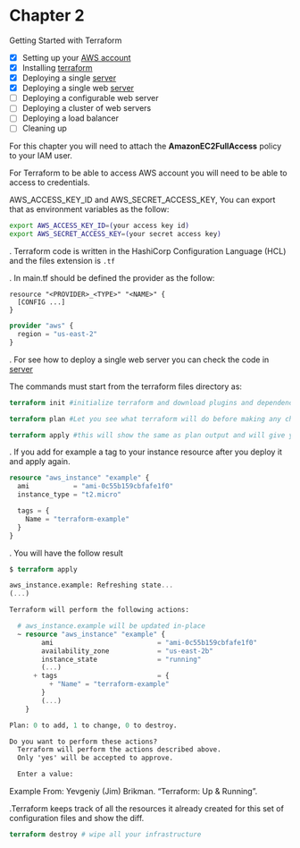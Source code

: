 # Chapter 2

Getting Started with Terraform

- [x] Setting up your [AWS account](https://portal.aws.amazon.com/billing/signup?nc2=h_ct&src=header_signup&redirect_url=https%3A%2F%2Faws.amazon.com%2Fregistration-confirmation#/start)
- [x] Installing [terraform](https://learn.hashicorp.com/terraform/getting-started/install.html)
- [x] Deploying a single [server](https://github.com/orlando-pereira/terraform-up-and-running/tree/master/why_terraform/code/terraform)
- [x] Deploying a single web [server](https://github.com/orlando-pereira/terraform-up-and-running/tree/master/why_terraform/code/terraform)
- [ ] Deploying a configurable web server
- [ ] Deploying a cluster of web servers
- [ ] Deploying a load balancer
- [ ] Cleaning up

For this chapter you will need to attach the **AmazonEC2FullAccess** policy to your IAM user.

For Terraform to be able to access AWS account you will need to be able to access to credentials.

AWS_ACCESS_KEY_ID and AWS_SECRET_ACCESS_KEY, You can export that as environment variables as the follow:

```bash
export AWS_ACCESS_KEY_ID=(your access key id)
export AWS_SECRET_ACCESS_KEY=(your secret access key)
```

. Terraform code is written in the HashiCorp Configuration Language (HCL) and the files extension is `.tf`

. In main.tf should be defined the provider as the follow:

```
resource "<PROVIDER>_<TYPE>" "<NAME>" {
  [CONFIG ...]
}
```

```terraform
provider "aws" {
  region = "us-east-2"
}
```

. For see how to deploy a single web server you can check the code in [server](https://github.com/orlando-pereira/terraform-up-and-running/tree/master/why_terraform/code/terraform)

The commands must start from the terraform files directory as:

```terraform
terraform init #initialize terraform and download plugins and dependencies
```

```terraform
terraform plan #Let you see what terraform will do before making any changes
```

```terraform
terraform apply #this will show the same as plan output and will give you possibility to proceed with changes
```

. If you add for example a tag to your instance resource after you deploy it and apply again.

```terraform
resource "aws_instance" "example" {
  ami           = "ami-0c55b159cbfafe1f0"
  instance_type = "t2.micro"

  tags = {
    Name = "terraform-example"
  }
}
```
. You will have the follow result

```terraform
$ terraform apply

aws_instance.example: Refreshing state...
(...)

Terraform will perform the following actions:

  # aws_instance.example will be updated in-place
  ~ resource "aws_instance" "example" {
        ami                          = "ami-0c55b159cbfafe1f0"
        availability_zone            = "us-east-2b"
        instance_state               = "running"
        (...)
      + tags                         = {
          + "Name" = "terraform-example"
        }
        (...)
    }

Plan: 0 to add, 1 to change, 0 to destroy.

Do you want to perform these actions?
  Terraform will perform the actions described above.
  Only 'yes' will be accepted to approve.

  Enter a value:

```

Example From: Yevgeniy (Jim) Brikman. “Terraform: Up & Running”.

.Terraform keeps track of all the resources it already created for this set of configuration files and show the diff.

```terraform
terraform destroy # wipe all your infrastructure
```
